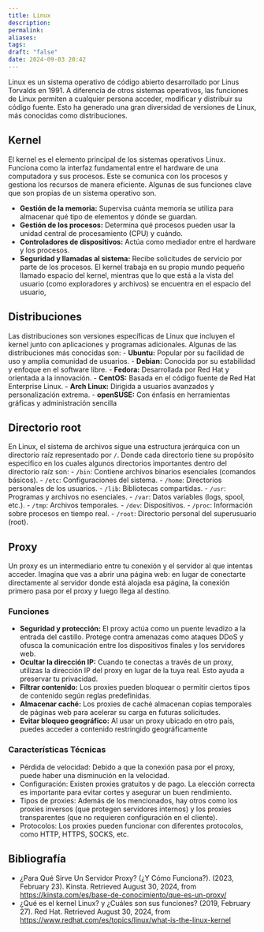 ```yaml
---
title: Linux
description: 
permalink: 
aliases: 
tags: 
draft: "false"
date: 2024-09-03 20:42
---
```

Linux es un sistema operativo de código abierto desarrollado por Linus Torvalds en 1991. A diferencia de otros sistemas operativos, las funciones de Linux permiten a cualquier persona acceder, modificar y distribuir su código fuente. Esto ha generado una gran diversidad de versiones de Linux, más conocidas como distribuciones.
## Kernel
El kernel es el elemento principal de los sistemas operativos Linux. Funciona como la interfaz fundamental entre el hardware de una computadora y sus procesos. Este se comunica con los procesos y gestiona los recursos de manera eficiente. Algunas de sus funciones clave que son propias de un sistema operativo son.
- **Gestión de la memoria:** Supervisa cuánta memoria se utiliza para almacenar qué tipo de elementos y dónde se guardan.
- **Gestión de los procesos:** Determina qué procesos pueden usar la unidad central de procesamiento (CPU) y cuándo.
- **Controladores de dispositivos:** Actúa como mediador entre el hardware y los procesos.
- **Seguridad y llamadas al sistema:** Recibe solicitudes de servicio por parte de los procesos.
El kernel trabaja en su propio mundo pequeño llamado espacio del kernel, mientras que lo que está a la vista del usuario (como exploradores y archivos) se encuentra en el espacio del usuario, 

## Distribuciones
Las distribuciones son versiones específicas de Linux que incluyen el kernel junto con aplicaciones y programas adicionales. Algunas de las distribuciones más conocidas son:
    - **Ubuntu:** Popular por su facilidad de uso y amplia comunidad de usuarios.
    - **Debian:** Conocida por su estabilidad y enfoque en el software libre.
    - **Fedora:** Desarrollada por Red Hat y orientada a la innovación.
    - **CentOS:** Basada en el código fuente de Red Hat Enterprise Linux.
    - **Arch Linux:** Dirigida a usuarios avanzados y personalización extrema.
    - **openSUSE:** Con énfasis en herramientas gráficas y administración sencilla

## Directorio root
En Linux, el sistema de archivos sigue una estructura jerárquica con un directorio raíz representado por `/`. Donde cada directorio tiene su propósito especifico en los cuales  algunos directorios importantes dentro del directorio raíz son:
    - `/bin`: Contiene archivos binarios esenciales (comandos básicos).
    - `/etc`: Configuraciones del sistema.
    - `/home`: Directorios personales de los usuarios.
    - `/lib`: Bibliotecas compartidas.
    - `/usr`: Programas y archivos no esenciales.
    - `/var`: Datos variables (logs, spool, etc.).
    - `/tmp`: Archivos temporales.
    - `/dev`: Dispositivos.
    - `/proc`: Información sobre procesos en tiempo real.
    - `/root`: Directorio personal del superusuario (root).
## Proxy
Un proxy es un intermediario entre tu conexión y el servidor al que intentas acceder. Imagina que vas a abrir una página web: en lugar de conectarte directamente al servidor donde está alojada esa página, la conexión primero pasa por el proxy y luego llega al destino.

### Funciones
- **Seguridad y protección:** El proxy actúa como un puente levadizo a la entrada del castillo. Protege contra amenazas como ataques DDoS y ofusca la comunicación entre los dispositivos finales y los servidores web.
- **Ocultar la dirección IP:** Cuando te conectas a través de un proxy, utilizas la dirección IP del proxy en lugar de la tuya real. Esto ayuda a preservar tu privacidad.
- **Filtrar contenido:** Los proxies pueden bloquear o permitir ciertos tipos de contenido según reglas predefinidas.
- **Almacenar caché:** Los proxies de caché almacenan copias temporales de páginas web para acelerar su carga en futuras solicitudes.
- **Evitar bloqueo geográfico:** Al usar un proxy ubicado en otro país, puedes acceder a contenido restringido geográficamente

### Características Técnicas
- Pérdida de velocidad: Debido a que la conexión pasa por el proxy, puede haber una disminución en la velocidad.
- Configuración: Existen proxies gratuitos y de pago. La elección correcta es importante para evitar cortes y asegurar un buen rendimiento.
- Tipos de proxies: Además de los mencionados, hay otros como los proxies inversos (que protegen servidores internos) y los proxies transparentes (que no requieren configuración en el cliente).
- Protocolos: Los proxies pueden funcionar con diferentes protocolos, como HTTP, HTTPS, SOCKS, etc.

## Bibliografía
- ¿Para Qué Sirve Un Servidor Proxy? (¿Y Cómo Funciona?). (2023, February 23). Kinsta. Retrieved August 30, 2024, from https://kinsta.com/es/base-de-conocimiento/que-es-un-proxy/
- ¿Qué es el kernel Linux? y ¿Cuáles son sus funciones? (2019, February 27). Red Hat. Retrieved August 30, 2024, from https://www.redhat.com/es/topics/linux/what-is-the-linux-kernel